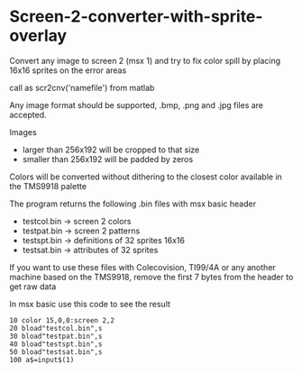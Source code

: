# Screen-2-converter-with-sprite-overlay
Convert any image to screen 2 (msx 1) and try to fix color spill by placing 16x16 sprites on the error areas


 call as  scr2cnv('namefile') from matlab

 Any image format should be supported, .bmp, .png and .jpg files 
 are accepted. 
 
 Images
 - larger than 256x192 will be cropped to that size
 - smaller than 256x192 will be padded by zeros
  
 Colors will be converted without dithering to the closest color available in the TMS9918 palette

 The program returns the following .bin files with msx basic header

- testcol.bin	-> screen 2 colors
- testpat.bin	-> screen 2 patterns
- testspt.bin	-> definitions of 32 sprites 16x16
- testsat.bin	-> attributes of 32 sprites

If you want to use these files with Colecovision, TI99/4A or any another machine 
based on the TMS9918,  remove the first 7 bytes from the header to get raw data

 In msx basic use this code to see the result 

	10 color 15,0,0:screen 2,2
	20 bload"testcol.bin",s
	30 bload"testpat.bin",s
	40 bload"testspt.bin",s
	50 bload"testsat.bin",s
	100 a$=input$(1)


